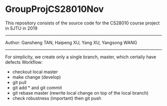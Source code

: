 # GroupProjCS28010Nov
This repository consists of the source code for the CS28010 course project in SJTU in 2019

***********************
Author: Gansheng TAN, Haipeng XU, Yang XU, Yangsong WANG

**********************
For simplicity, we create only a single branch, master, which certaily have defects
Workflow:
- checkout local master
- make change (develop)
- git pull
- git add * and git commit
- git rebase master (rewrite local change on top of the local branch)
- check robustness (important) then git push
